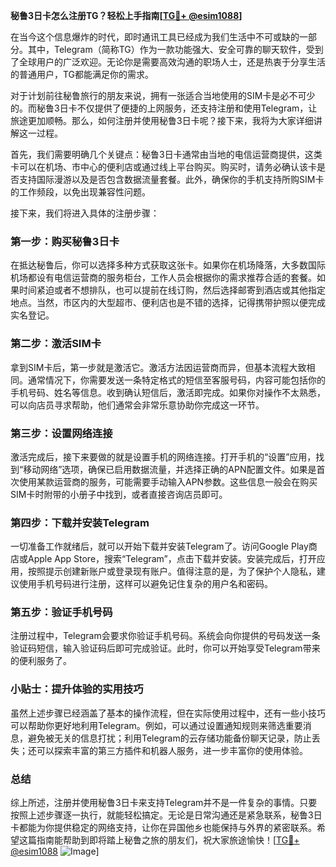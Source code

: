 **秘鲁3日卡怎么注册TG？轻松上手指南[[TG💪+ @esim1088](https://t.me/s/esim1088)]**

在当今这个信息爆炸的时代，即时通讯工具已经成为我们生活中不可或缺的一部分。其中，Telegram（简称TG）作为一款功能强大、安全可靠的聊天软件，受到了全球用户的广泛欢迎。无论你是需要高效沟通的职场人士，还是热衷于分享生活的普通用户，TG都能满足你的需求。

对于计划前往秘鲁旅行的朋友来说，拥有一张适合当地使用的SIM卡是必不可少的。而秘鲁3日卡不仅提供了便捷的上网服务，还支持注册和使用Telegram，让旅途更加顺畅。那么，如何注册并使用秘鲁3日卡呢？接下来，我将为大家详细讲解这一过程。

首先，我们需要明确几个关键点：秘鲁3日卡通常由当地的电信运营商提供，这类卡可以在机场、市中心的便利店或通过线上平台购买。购买时，请务必确认该卡是否支持国际漫游以及是否包含数据流量套餐。此外，确保你的手机支持所购SIM卡的工作频段，以免出现兼容性问题。

接下来，我们将进入具体的注册步骤：

### 第一步：购买秘鲁3日卡

在抵达秘鲁后，你可以选择多种方式获取这张卡。如果你在机场降落，大多数国际机场都设有电信运营商的服务柜台，工作人员会根据你的需求推荐合适的套餐。如果时间紧迫或者不想排队，也可以提前在线订购，然后选择邮寄到酒店或其他指定地点。当然，市区内的大型超市、便利店也是不错的选择，记得携带护照以便完成实名登记。

### 第二步：激活SIM卡

拿到SIM卡后，第一步就是激活它。激活方法因运营商而异，但基本流程大致相同。通常情况下，你需要发送一条特定格式的短信至客服号码，内容可能包括你的手机号码、姓名等信息。收到确认短信后，激活即完成。如果你对操作不太熟悉，可以向店员寻求帮助，他们通常会非常乐意协助你完成这一环节。

### 第三步：设置网络连接

激活完成后，接下来要做的就是设置手机的网络连接。打开手机的“设置”应用，找到“移动网络”选项，确保已启用数据流量，并选择正确的APN配置文件。如果是首次使用某款运营商的服务，可能需要手动输入APN参数。这些信息一般会在购买SIM卡时附带的小册子中找到，或者直接咨询店员即可。

### 第四步：下载并安装Telegram

一切准备工作就绪后，就可以开始下载并安装Telegram了。访问Google Play商店或Apple App Store，搜索“Telegram”，点击下载并安装。安装完成后，打开应用，按照提示创建新账户或登录现有账户。值得注意的是，为了保护个人隐私，建议使用手机号码进行注册，这样可以避免记住复杂的用户名和密码。

### 第五步：验证手机号码

注册过程中，Telegram会要求你验证手机号码。系统会向你提供的号码发送一条验证码短信，输入验证码后即可完成验证。此时，你可以开始享受Telegram带来的便利服务了。

### 小贴士：提升体验的实用技巧

虽然上述步骤已经涵盖了基本的操作流程，但在实际使用过程中，还有一些小技巧可以帮助你更好地利用Telegram。例如，可以通过设置通知规则来筛选重要消息，避免被无关的信息打扰；利用Telegram的云存储功能备份聊天记录，防止丢失；还可以探索丰富的第三方插件和机器人服务，进一步丰富你的使用体验。

### 总结

综上所述，注册并使用秘鲁3日卡来支持Telegram并不是一件复杂的事情。只要按照上述步骤逐一执行，就能轻松搞定。无论是日常沟通还是紧急联系，秘鲁3日卡都能为你提供稳定的网络支持，让你在异国他乡也能保持与外界的紧密联系。希望这篇指南能帮助到即将踏上秘鲁之旅的朋友们，祝大家旅途愉快！[[TG💪+ @esim1088](https://t.me/s/esim1088) ![Image](https://i.postimg.cc/4NQfJmqS/Snipaste-2025-05-13-00-14-12.png)]